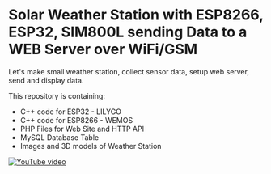# Solar Weather Station with ESP8266, ESP32, SIM800L sending Data to a WEB Server over WiFi/GSM
Let's make small weather station, collect sensor data, setup web server, send and display data.

This repository is containing:
* C++ code for ESP32 - LILYGO
* C++ code for ESP8266 - WEMOS
* PHP Files for Web Site and HTTP API
* MySQL Database Table
* Images and 3D models of Weather Station

[![YouTube video](http://i3.ytimg.com/vi/LcF_OxU3--A/hqdefault.jpg)](https://www.youtube.com/watch?v=LcF_OxU3--A)
